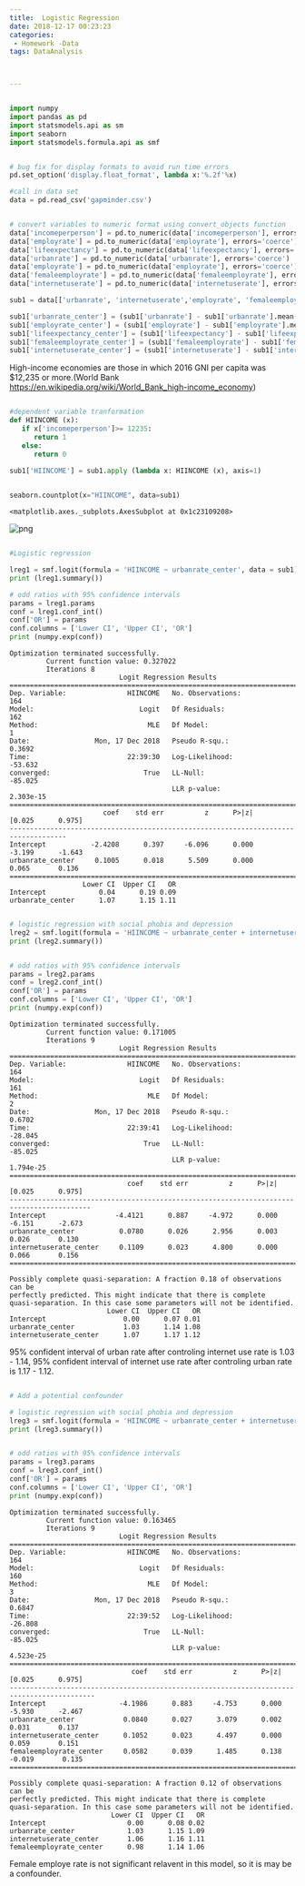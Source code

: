 ```yaml
---
title:  Logistic Regression
date: 2018-12-17 00:23:23
categories:
 - Homework -Data
tags: DataAnalysis



---
```




```python

import numpy
import pandas as pd
import statsmodels.api as sm
import seaborn
import statsmodels.formula.api as smf 


# bug fix for display formats to avoid run time errors
pd.set_option('display.float_format', lambda x:'%.2f'%x)

#call in data set
data = pd.read_csv('gapminder.csv')


# convert variables to numeric format using convert_objects function
data['incomeperperson'] = pd.to_numeric(data['incomeperperson'], errors='coerce')
data['employrate'] = pd.to_numeric(data['employrate'], errors='coerce')
data['lifeexpectancy'] = pd.to_numeric(data['lifeexpectancy'], errors='coerce')
data['urbanrate'] = pd.to_numeric(data['urbanrate'], errors='coerce')
data['employrate'] = pd.to_numeric(data['employrate'], errors='coerce')
data['femaleemployrate'] = pd.to_numeric(data['femaleemployrate'], errors='coerce')
data['internetuserate'] = pd.to_numeric(data['internetuserate'], errors='coerce')

sub1 = data[['urbanrate', 'internetuserate','employrate', 'femaleemployrate','lifeexpectancy','incomeperperson']].dropna()

sub1['urbanrate_center'] = (sub1['urbanrate'] - sub1['urbanrate'].mean())
sub1['employrate_center'] = (sub1['employrate'] - sub1['employrate'].mean())
sub1['lifeexpectancy_center'] = (sub1['lifeexpectancy'] - sub1['lifeexpectancy'].mean())
sub1['femaleemployrate_center'] = (sub1['femaleemployrate'] - sub1['femaleemployrate'].mean())
sub1['internetuserate_center'] = (sub1['internetuserate'] - sub1['internetuserate'].mean())

```

High-income economies are those in which 2016 GNI per capita was $12,235 or more.(World Bank https://en.wikipedia.org/wiki/World_Bank_high-income_economy)


```python

#dependent variable tranformation
def HIINCOME (x):
   if x['incomeperperson']>= 12235:
      return 1
   else: 
      return 0
  
sub1['HIINCOME'] = sub1.apply (lambda x: HIINCOME (x), axis=1)


seaborn.countplot(x="HIINCOME", data=sub1)
```




    <matplotlib.axes._subplots.AxesSubplot at 0x1c23109208>




![png](http://img.luhaoip.com/images/2018-12-17-151829.jpg)



```python

#Logistic regression

lreg1 = smf.logit(formula = 'HIINCOME ~ urbanrate_center', data = sub1).fit()
print (lreg1.summary())

# odd ratios with 95% confidence intervals
params = lreg1.params
conf = lreg1.conf_int()
conf['OR'] = params
conf.columns = ['Lower CI', 'Upper CI', 'OR']
print (numpy.exp(conf))
```

    Optimization terminated successfully.
             Current function value: 0.327022
             Iterations 8
                               Logit Regression Results                           
    ==============================================================================
    Dep. Variable:               HIINCOME   No. Observations:                  164
    Model:                          Logit   Df Residuals:                      162
    Method:                           MLE   Df Model:                            1
    Date:                Mon, 17 Dec 2018   Pseudo R-squ.:                  0.3692
    Time:                        22:39:30   Log-Likelihood:                -53.632
    converged:                       True   LL-Null:                       -85.025
                                            LLR p-value:                 2.303e-15
    ====================================================================================
                           coef    std err          z      P>|z|      [0.025      0.975]
    ------------------------------------------------------------------------------------
    Intercept           -2.4208      0.397     -6.096      0.000      -3.199      -1.643
    urbanrate_center     0.1005      0.018      5.509      0.000       0.065       0.136
    ====================================================================================
                      Lower CI  Upper CI   OR
    Intercept             0.04      0.19 0.09
    urbanrate_center      1.07      1.15 1.11



```python

# logistic regression with social phobia and depression
lreg2 = smf.logit(formula = 'HIINCOME ~ urbanrate_center + internetuserate_center', data = sub1).fit()
print (lreg2.summary())


# odd ratios with 95% confidence intervals
params = lreg2.params
conf = lreg2.conf_int()
conf['OR'] = params
conf.columns = ['Lower CI', 'Upper CI', 'OR']
print (numpy.exp(conf))
```

    Optimization terminated successfully.
             Current function value: 0.171005
             Iterations 9
                               Logit Regression Results                           
    ==============================================================================
    Dep. Variable:               HIINCOME   No. Observations:                  164
    Model:                          Logit   Df Residuals:                      161
    Method:                           MLE   Df Model:                            2
    Date:                Mon, 17 Dec 2018   Pseudo R-squ.:                  0.6702
    Time:                        22:39:41   Log-Likelihood:                -28.045
    converged:                       True   LL-Null:                       -85.025
                                            LLR p-value:                 1.794e-25
    ==========================================================================================
                                 coef    std err          z      P>|z|      [0.025      0.975]
    ------------------------------------------------------------------------------------------
    Intercept                 -4.4121      0.887     -4.972      0.000      -6.151      -2.673
    urbanrate_center           0.0780      0.026      2.956      0.003       0.026       0.130
    internetuserate_center     0.1109      0.023      4.800      0.000       0.066       0.156
    ==========================================================================================
    
    Possibly complete quasi-separation: A fraction 0.18 of observations can be
    perfectly predicted. This might indicate that there is complete
    quasi-separation. In this case some parameters will not be identified.
                            Lower CI  Upper CI   OR
    Intercept                   0.00      0.07 0.01
    urbanrate_center            1.03      1.14 1.08
    internetuserate_center      1.07      1.17 1.12


95% confident interval of urban rate after controling internet use rate is 1.03 - 1.14, 95% confident interval of internet use rate after controling urban rate is 1.17 - 1.12.


```python

# Add a potential confounder

# logistic regression with social phobia and depression
lreg3 = smf.logit(formula = 'HIINCOME ~ urbanrate_center + internetuserate_center+femaleemployrate_center', data = sub1).fit()
print (lreg3.summary())


# odd ratios with 95% confidence intervals
params = lreg3.params
conf = lreg3.conf_int()
conf['OR'] = params
conf.columns = ['Lower CI', 'Upper CI', 'OR']
print (numpy.exp(conf))
```

    Optimization terminated successfully.
             Current function value: 0.163465
             Iterations 9
                               Logit Regression Results                           
    ==============================================================================
    Dep. Variable:               HIINCOME   No. Observations:                  164
    Model:                          Logit   Df Residuals:                      160
    Method:                           MLE   Df Model:                            3
    Date:                Mon, 17 Dec 2018   Pseudo R-squ.:                  0.6847
    Time:                        22:39:52   Log-Likelihood:                -26.808
    converged:                       True   LL-Null:                       -85.025
                                            LLR p-value:                 4.523e-25
    ===========================================================================================
                                  coef    std err          z      P>|z|      [0.025      0.975]
    -------------------------------------------------------------------------------------------
    Intercept                  -4.1986      0.883     -4.753      0.000      -5.930      -2.467
    urbanrate_center            0.0840      0.027      3.079      0.002       0.031       0.137
    internetuserate_center      0.1052      0.023      4.497      0.000       0.059       0.151
    femaleemployrate_center     0.0582      0.039      1.485      0.138      -0.019       0.135
    ===========================================================================================
    
    Possibly complete quasi-separation: A fraction 0.12 of observations can be
    perfectly predicted. This might indicate that there is complete
    quasi-separation. In this case some parameters will not be identified.
                             Lower CI  Upper CI   OR
    Intercept                    0.00      0.08 0.02
    urbanrate_center             1.03      1.15 1.09
    internetuserate_center       1.06      1.16 1.11
    femaleemployrate_center      0.98      1.14 1.06


Female employe rate is not significant relavent in this model, so it is may be a confounder.
